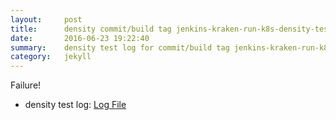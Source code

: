 ```yaml
---
layout:     post
title:      density commit/build tag jenkins-kraken-run-k8s-density-tests-100-3
date:       2016-06-23 19:22:40
summary:    density test log for commit/build tag jenkins-kraken-run-k8s-density-tests-100-3.
category:   jekyll
---
```


Failure!

- density test log: [Log File](http://s3-us-west-2.amazonaws.com/kraken-e2e-logs/density/jenkins-kraken-run-k8s-density-tests-100-3/build-log.txt)
